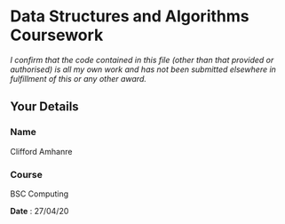 # Data Structures and Algorithms Coursework

*I confirm that the code contained in this file (other than that provided or authorised) is all my own work and has not been submitted elsewhere in fulfillment of this or any other award.*

## Your Details

### Name
Clifford Amhanre
### Course
BSC Computing

**Date** : 27/04/20
